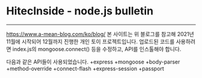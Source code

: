 # HitecInside - node.js bulletin
-----------
https://www.a-mean-blog.com/ko/blog/ 
본 사이트는 위 블로그를 참고해 2021년 11월에 시작되어 12월까지 진행한 개인 토이 프로젝트입니다.
업로드된 코드를 사용하려면 index.js의 mongoose.connect() 등을 수정하고, API를 인스톨해야 합니다.

다음과 같은 API들이 사용되었습니다.
+express
+mongoose
+body-parser
+method-override
+connect-flash
+express-session
+passport